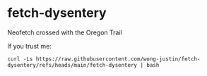# fetch-dysentery

Neofetch crossed with the Oregon Trail

If you trust me:

```
curl -Ls https://raw.githubusercontent.com/wong-justin/fetch-dysentery/refs/heads/main/fetch-dysentery | bash
```
